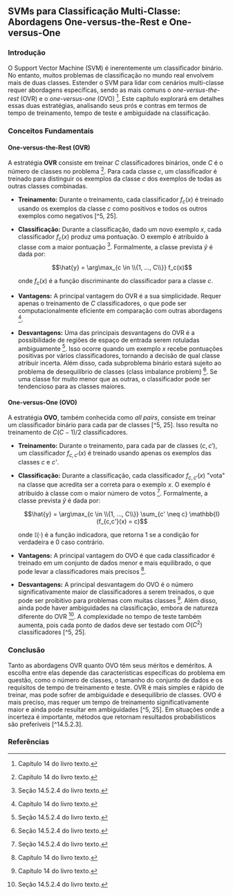 ## SVMs para Classificação Multi-Classe: Abordagens One-versus-the-Rest e One-versus-One

### Introdução
O Support Vector Machine (SVM) é inerentemente um classificador binário. No entanto, muitos problemas de classificação no mundo real envolvem mais de duas classes. Estender o SVM para lidar com cenários multi-classe requer abordagens específicas, sendo as mais comuns o *one-versus-the-rest* (OVR) e o *one-versus-one* (OVO) [^5]. Este capítulo explorará em detalhes essas duas estratégias, analisando seus prós e contras em termos de tempo de treinamento, tempo de teste e ambiguidade na classificação.

### Conceitos Fundamentais

#### One-versus-the-Rest (OVR)
A estratégia **OVR** consiste em treinar *C* classificadores binários, onde *C* é o número de classes no problema [^5]. Para cada classe *c*, um classificador é treinado para distinguir os exemplos da classe *c* dos exemplos de todas as outras classes combinadas.

*   **Treinamento:** Durante o treinamento, cada classificador $f_c(x)$ é treinado usando os exemplos da classe *c* como positivos e todos os outros exemplos como negativos [^5, 25].
*   **Classificação:** Durante a classificação, dado um novo exemplo *x*, cada classificador $f_c(x)$ produz uma pontuação. O exemplo é atribuído à classe com a maior pontuação [^25]. Formalmente, a classe prevista $\hat{y}$ é dada por:

    $$\hat{y} = \arg\max_{c \in \\{1, ..., C\\}} f_c(x)$$

    onde $f_c(x)$ é a função discriminante do classificador para a classe *c*.
*   **Vantagens:** A principal vantagem do OVR é a sua simplicidade. Requer apenas o treinamento de *C* classificadores, o que pode ser computacionalmente eficiente em comparação com outras abordagens [^5].
*   **Desvantagens:** Uma das principais desvantagens do OVR é a possibilidade de regiões de espaço de entrada serem rotuladas ambiguamente [^25]. Isso ocorre quando um exemplo *x* recebe pontuações positivas por vários classificadores, tornando a decisão de qual classe atribuir incerta. Além disso, cada subproblema binário estará sujeito ao problema de desequilíbrio de classes (class imbalance problem) [^25]. Se uma classe for muito menor que as outras, o classificador pode ser tendencioso para as classes maiores.

#### One-versus-One (OVO)
A estratégia **OVO**, também conhecida como *all pairs*, consiste em treinar um classificador binário para cada par de classes [^5, 25]. Isso resulta no treinamento de $C(C-1)/2$ classificadores.

*   **Treinamento:** Durante o treinamento, para cada par de classes $(c, c')$, um classificador $f_{c,c'}(x)$ é treinado usando apenas os exemplos das classes *c* e *c'*.
*   **Classificação:** Durante a classificação, cada classificador $f_{c,c'}(x)$ "vota" na classe que acredita ser a correta para o exemplo *x*. O exemplo é atribuído à classe com o maior número de votos [^25]. Formalmente, a classe prevista $\hat{y}$ é dada por:

    $$\hat{y} = \arg\max_{c \in \\{1, ..., C\\}} \sum_{c' \neq c} \mathbb{I}(f_{c,c'}(x) = c)$$

    onde $\mathbb{I}(\cdot)$ é a função indicadora, que retorna 1 se a condição for verdadeira e 0 caso contrário.
*   **Vantagens:** A principal vantagem do OVO é que cada classificador é treinado em um conjunto de dados menor e mais equilibrado, o que pode levar a classificadores mais precisos [^5].
*   **Desvantagens:** A principal desvantagem do OVO é o número significativamente maior de classificadores a serem treinados, o que pode ser proibitivo para problemas com muitas classes [^5]. Além disso, ainda pode haver ambiguidades na classificação, embora de natureza diferente do OVR [^25]. A complexidade no tempo de teste também aumenta, pois cada ponto de dados deve ser testado com $O(C^2)$ classificadores [^5, 25].

### Conclusão
Tanto as abordagens OVR quanto OVO têm seus méritos e deméritos. A escolha entre elas depende das características específicas do problema em questão, como o número de classes, o tamanho do conjunto de dados e os requisitos de tempo de treinamento e teste. OVR é mais simples e rápido de treinar, mas pode sofrer de ambiguidade e desequilíbrio de classes. OVO é mais preciso, mas requer um tempo de treinamento significativamente maior e ainda pode resultar em ambiguidades [^5, 25]. Em situações onde a incerteza é importante, métodos que retornam resultados probabilísticos são preferíveis [^14.5.2.3].

### Referências
[^5]: Capítulo 14 do livro texto.
[^25]: Seção 14.5.2.4 do livro texto.
<!-- END -->